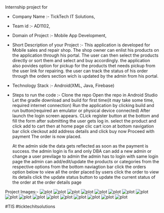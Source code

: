 Internship project for

- Company Name :- TickTech IT Solutions,
- Team id :- AD1102,
- Domain of Project :- Mobile App Development,
- Short Description of your Project :- 
    This application is developed for Mobile sales and repair shop. The shop owner can enlist his products on the application through his portal. The user can then select the products directly or sort them and select and buy accordingly. the application also povides option for pickup for the products thet needs pickup from the user link for repairing. the user can track the status of his order through the orders section wich is updated by the admin from his portal.
- Technology Stack :- Android(XML, Java, Firebase)
- Steps to run the code :- 
    Clone the repo
    Open the repo in Android Studio
    Let the gradle download and build for first time(it may take some time, required internet connection)
    Run the application by clicking build and run button(required an emulator or physical device connected)
    After launch the login screen appears.
    CLick register button at the bottom and fill the form
    after submitting the user gets log in.
    select the product and click add to cart
    then at home page clic cart icon at bottom navigation bar
    click cleckout
    add address details and click buy now
    Proceed with payment 
    The order is now placed.
    
    At the admin side the data gets reflected as soon as the payment is success.
    the admin login is fix and only DBA can add a new admin or change a  user previlage to admin
    the admin has to login with same login page
    the admin can add/edit/update the products or categories from the respective options from the bottom naviagtion bar
    click the orders option below to view all the order placed by users
    click the order to view its details
    click the update status button to update the current status of the order at the order details page


Project Images:-
![plot](./project_images/login.png)
![plot](./project_images/register.png)
![plot](./project_images/profile.png)
![plot](./project_images/admin_orders.png)
![plot](./project_images/admin_categories.png)
![plot](./project_images/admin_products.png)
![plot](./project_images/admin_add_update_category.png)
![plot](./project_images/admin_add_update_product.png)
![plot](./project_images/admin_order_details.png)
![plot](./project_images/admin_tracking_status_update.png)
![plot](./project_images/user_home.png)
![plot](./project_images/user_cart.png)
![plot](./project_images/user_orders.png)
![plot](./project_images/user_home_filter_category.png)
![plot](./project_images/user_order_details.png)
![plot](./project_images/user_checkout.png)
![plot](./project_images/user_payment.png)

#TIS
#ticktechitsolutions
